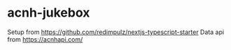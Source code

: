 # acnh-jukebox

Setup from https://github.com/redimpulz/nextjs-typescript-starter
Data api from https://acnhapi.com/